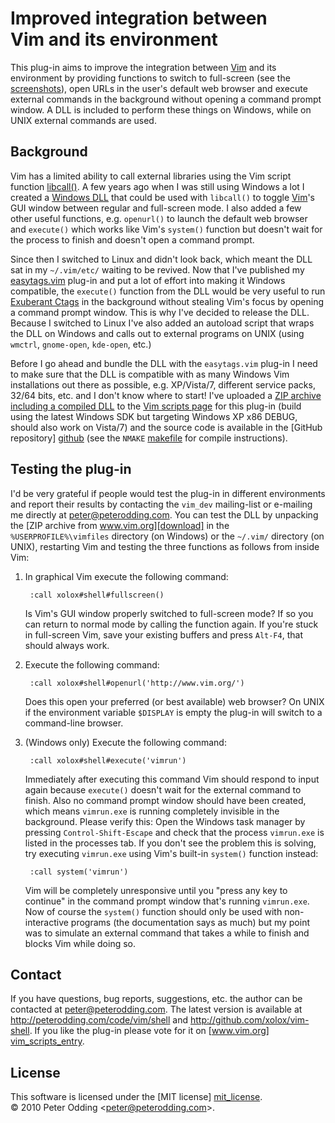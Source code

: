 # Improved integration between <br> Vim and its environment

This plug-in aims to improve the integration between [Vim][vim] and its
environment by providing functions to switch to full-screen (see the
[screenshots][screenshots]), open URLs in the user's default web browser and
execute external commands in the background without opening a command prompt
window. A DLL is included to perform these things on Windows, while on UNIX
external commands are used.

## Background

Vim has a limited ability to call external libraries using the Vim script
function [libcall()][libcall]. A few years ago when I was still using Windows a
lot I created a [Windows DLL][dll] that could be used with `libcall()` to
toggle [Vim][vim]'s GUI window between regular and full-screen mode. I also
added a few other useful functions, e.g. `openurl()` to launch the default web
browser and `execute()` which works like Vim's `system()` function but doesn't
wait for the process to finish and doesn't open a command prompt.

Since then I switched to Linux and didn't look back, which meant the DLL sat in
my `~/.vim/etc/` waiting to be revived. Now that I've published my
[easytags.vim][easytags] plug-in and put a lot of effort into making it
Windows compatible, the `execute()` function from the DLL would be very
useful to run [Exuberant Ctags][ctags] in the background without stealing Vim's
focus by opening a command prompt window. This is why I've decided to release
the DLL. Because I switched to Linux I've also added an autoload script that
wraps the DLL on Windows and calls out to external programs on UNIX (using
`wmctrl`, `gnome-open`, `kde-open`, etc.)

Before I go ahead and bundle the DLL with the `easytags.vim` plug-in I need to
make sure that the DLL is compatible with as many Windows Vim installations out
there as possible, e.g. XP/Vista/7, different service packs, 32/64 bits, etc.
and I don't know where to start! I've uploaded a [ZIP archive including a
compiled DLL][download] to the [Vim scripts page][vim_scripts_entry] for this
plug-in (build using the latest Windows SDK but targeting Windows XP x86 DEBUG,
should also work on Vista/7) and the source code is available in the [GitHub
repository] [github] (see the `NMAKE` [makefile][makefile] for compile
instructions).

## Testing the plug-in

I'd be very grateful if people would test the plug-in in different environments
and report their results by contacting the `vim_dev` mailing-list or e-mailing
me directly at <peter@peterodding.com>. You can test the DLL by unpacking the
[ZIP archive from www.vim.org][download] in the `%USERPROFILE%\vimfiles`
directory (on Windows) or the `~/.vim/` directory (on UNIX), restarting Vim and
testing the three functions as follows from inside Vim:

1. In graphical Vim execute the following command:

        :call xolox#shell#fullscreen()

   Is Vim's GUI window properly switched to full-screen mode? If so you can
   return to normal mode by calling the function again. If you're stuck in
   full-screen Vim, save your existing buffers and press `Alt-F4`, that should
   always work.

2. Execute the following command:

        :call xolox#shell#openurl('http://www.vim.org/')

   Does this open your preferred (or best available) web browser? On UNIX if
   the environment variable `$DISPLAY` is empty the plug-in will switch to a
   command-line browser.

3. (Windows only) Execute the following command:

        :call xolox#shell#execute('vimrun')

   Immediately after executing this command Vim should respond to input again
   because `execute()` doesn't wait for the external command to finish. Also no
   command prompt window should have been created, which means `vimrun.exe` is
   running completely invisible in the background. Please verify this: Open the
   Windows task manager by pressing `Control-Shift-Escape` and check that the
   process `vimrun.exe` is listed in the processes tab. If you don't see the
   problem this is solving, try executing `vimrun.exe` using Vim's built-in
   `system()` function instead:

        :call system('vimrun')

   Vim will be completely unresponsive until you "press any key to continue" in
   the command prompt window that's running `vimrun.exe`. Now of course the
   `system()` function should only be used with non-interactive programs (the
   documentation says as much) but my point was to simulate an external command
   that takes a while to finish and blocks Vim while doing so.

## Contact

If you have questions, bug reports, suggestions, etc. the author can be
contacted at <peter@peterodding.com>. The latest version is available
at <http://peterodding.com/code/vim/shell> and <http://github.com/xolox/vim-shell>.
If you like the plug-in please vote for it on [www.vim.org] [vim_scripts_entry].

## License

This software is licensed under the [MIT license] [mit_license].  
© 2010 Peter Odding &lt;<peter@peterodding.com>&gt;.


[ctags]: http://en.wikipedia.org/wiki/Ctags
[dll]: http://en.wikipedia.org/wiki/Dynamic-link_library
[download]: http://peterodding.com/code/vim/download.php?script=shell
[easytags]: http://www.vim.org/scripts/script.php?script_id=3114
[github]: http://github.com/xolox/vim-shell
[libcall]: http://vimdoc.sourceforge.net/htmldoc/eval.html#libcall%28%29
[makefile]: http://github.com/xolox/vim-shell/blob/master/dll/Makefile
[mit_license]: http://en.wikipedia.org/wiki/MIT_License
[screenshots]: http://peterodding.com/code/vim/shell/screenshots
[vim]: http://www.vim.org/
[vim_scripts_entry]: http://www.vim.org/scripts/script.php?script_id=3123
